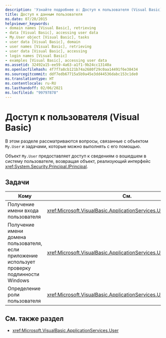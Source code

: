 ```yaml
---
description: 'Узнайте подробнее о: Доступ к пользователя (Visual Basic)'
title: Доступ к данным пользователя
ms.date: 07/20/2015
helpviewer_keywords:
- domain names [Visual Basic], retrieving
- data [Visual Basic], accessing user data
- My.User object [Visual Basic], tasks
- user data [Visual Basic], domain
- user names [Visual Basic], retrieving
- user data [Visual Basic], accessing
- login names [Visual Basic]
- examples [Visual Basic], accessing user data
ms.assetid: 32492a15-ee59-4a63-a1f1-9b24cc13140a
ms.openlocfilehash: 4f7f7a8cb121b74a2680f29c0aa14491f6e38434
ms.sourcegitcommit: ddf7edb67715a5b9a45e3dd44536dabc153c1de0
ms.translationtype: HT
ms.contentlocale: ru-RU
ms.lasthandoff: 02/06/2021
ms.locfileid: "99797878"
---
```

# <a name="accessing-user-data-visual-basic"></a>Доступ к пользователя (Visual Basic)

В этом разделе рассматриваются вопросы, связанные с объектом `My.User` и задачами, которые можно выполнять с его помощью.  
  
 Объект `My.User` предоставляет доступ к сведениям о вошедшем в систему пользователе, возвращая объект, реализующий интерфейс <xref:System.Security.Principal.IPrincipal>.  
  
## <a name="tasks"></a>Задачи  
  
|Кому|См.|  
|--------|---------|  
|Получение имени входа пользователя|<xref:Microsoft.VisualBasic.ApplicationServices.User.Name%2A>|  
|Получение имени домена пользователя, если приложение использует проверку подлинности Windows|<xref:Microsoft.VisualBasic.ApplicationServices.User.CurrentPrincipal>|  
|Определение роли пользователя|<xref:Microsoft.VisualBasic.ApplicationServices.User.IsInRole%2A>|  
  
## <a name="see-also"></a>См. также раздел

- <xref:Microsoft.VisualBasic.ApplicationServices.User>
